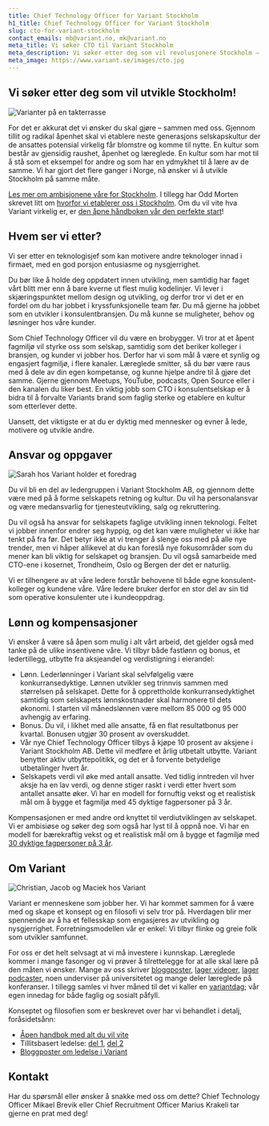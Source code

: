 ```yaml
---
title: Chief Technology Officer for Variant Stockholm
h1_title: Chief Technology Officer for Variant Stockholm
slug: cto-for-variant-stockholm
contact_emails: mb@variant.no, mk@variant.no
meta_title: Vi søker CTO til Variant Stockholm
meta_description: Vi søker etter deg som vil revolusjonere Stockholm – sammen med flere og sammen med oss!
meta_image: https://www.variant.se/images/cto.jpg
---
```


## Vi søker etter deg som vil utvikle Stockholm!

![Varianter på en takterrasse](/images/utvikler-takterrasse.png)

For det er akkurat det vi ønsker du skal gjøre – sammen med oss. Gjennom tillit og radikal åpenhet skal vi etablere neste generasjons selskapskultur der de ansattes potensial virkelig får blomstre og komme til nytte. En kultur som består av gjensidig raushet, åpenhet og læreglede. En kultur som har mot til å stå som et eksempel for andre og som har en ydmykhet til å lære av de samme. Vi har gjort det flere ganger i Norge, nå ønsker vi å utvikle Stockholm på samme måte.

[Les mer om ambisjonene våre for Stockholm](https://www.variant.se/vyer). I tillegg har Odd Morten skrevet litt om [hvorfor vi etablerer oss i Stockholm](https://blog.variant.no/hej-stockholm-ebf1309eb32a). Om du vil vite hva Variant virkelig er, er [den åpne håndboken vår den perfekte start](https://handbook.variant.se/)!

## Hvem ser vi etter?

Vi ser etter en teknologisjef som kan motivere andre teknologer innad i firmaet, med en god porsjon entusiasme og nysgjerrighet.

Du bør like å holde deg oppdatert innen utvikling, men samtidig har faget vårt blitt mer enn å bare kverne ut flest mulig kodelinjer. Vi lever i skjæringspunktet mellom design og utvikling, og derfor tror vi det er en fordel om du har jobbet i kryssfunksjonelle team før. Du må gjerne ha jobbet som en utvikler i konsulentbransjen. Du må kunne se muligheter, behov og løsninger hos våre kunder.

Som Chief Technology Officer vil du være en brobygger. Vi tror at et åpent fagmiljø vil styrke oss som selskap, samtidig som det beriker kolleger i bransjen, og kunder vi jobber hos. Derfor har vi som mål å være et synlig og engasjert fagmiljø, i flere kanaler. Læreglede smitter, så du bør være raus med å dele av din egen kompetanse, og kunne hjelpe andre til å gjøre det samme. Gjerne gjennom Meetups, YouTube, podcasts, Open Source eller i den kanalen du liker best. En viktig jobb som CTO i konsulentselskap er å bidra til å forvalte Variants brand som faglig sterke og etablere en kultur som etterlever dette.

Uansett, det viktigste er at du er dyktig med mennesker og evner å lede, motivere og utvikle andre.

## Ansvar og oppgaver

<div class="left"><img alt="Sarah hos Variant holder et foredrag" src="/images/utvikler-sarah.png"/></div>

Du vil bli en del av ledergruppen i Variant Stockholm AB, og gjennom dette være med på å forme selskapets retning og kultur. Du vil ha personalansvar og være medansvarlig for tjenesteutvikling, salg og rekruttering.

Du vil også ha ansvar for selskapets faglige utvikling innen teknologi. Feltet vi jobber innenfor endrer seg hyppig, og det kan være muligheter vi ikke har tenkt på fra før. Det betyr ikke at vi trenger å slenge oss med på alle nye trender, men vi håper allikevel at du kan foreslå nye fokusområder som du mener kan bli viktig for selskapet og bransjen. Du vil også samarbeide med CTO-ene i kosernet, Trondheim, Oslo og Bergen der det er naturlig.

Vi er tilhengere av at våre ledere forstår behovene til både egne konsulent-kolleger og kundene våre. Våre ledere bruker derfor en stor del av sin tid som operative konsulenter ute i kundeoppdrag.

## Lønn og kompensasjoner

Vi ønsker å være så åpen som mulig i alt vårt arbeid, det gjelder også med tanke på de ulike insentivene våre. Vi tilbyr både fastlønn og bonus, et ledertillegg, utbytte fra aksjeandel og verdistigning i eierandel:

- Lønn. Lederlønninger i Variant skal selvfølgelig være konkurransedyktige. Lønnen utvikler seg trinnvis sammen med størrelsen på selskapet. Dette for å opprettholde konkurransedyktighet samtidig som selskapets lønnskostnader skal harmonere til dets økonomi. I starten vil månedslønnen være mellom 85&nbsp;000 og 95&nbsp;000 avhengig av erfaring.
- Bonus. Du vil, i likhet med alle ansatte, få en flat resultatbonus per kvartal. Bonusen utgjør 30 prosent av overskuddet.
- Vår nye Chief Technology Officer tilbys å kjøpe 10 prosent av aksjene i Variant Stockholm AB. Dette vil medføre et årlig utbetalt utbytte. Variant benytter aktiv utbyttepolitikk, og det er å forvente betydelige utbetalinger hvert år.
- Selskapets verdi vil øke med antall ansatte. Ved tidlig inntreden vil hver aksje ha en lav verdi, og denne stiger raskt i verdi etter hvert som antallet ansatte øker. Vi har en modell for fornuftig vekst og et realistisk mål om å bygge et fagmiljø med 45 dyktige fagpersoner på 3 år.

Kompensasjonen er med andre ord knyttet til verdiutviklingen av selskapet. Vi er ambisiøse og søker deg som også har lyst til å oppnå noe. Vi har en modell for bærekraftig vekst og et realistisk mål om å bygge et fagmiljø med [30 dyktige fagpersoner på 3 år](/verdiutvikling).

## Om Variant

![Christian, Jacob og Maciek hos Variant](/images/utvikler-jacob.png)

Variant er menneskene som jobber her. Vi har kommet sammen for å være med og skape et konsept og en filosofi vi selv tror på. Hverdagen blir mer spennende av å ha et fellesskap som engasjeres av utvikling og nysgjerrighet. Forretningsmodellen vår er enkel: Vi tilbyr flinke og greie folk som utvikler samfunnet.

For oss er det helt selvsagt at vi må investere i kunnskap. Læreglede kommer i mange fasonger og vi prøver å tilrettelegge for at alle skal lære på den måten vi ønsker. Mange av oss skriver [bloggposter](https://blog.variant.no), [lager videoer](https://www.youtube.com/@variant-no), [lager](https://lesehesten.transistor.fm/) [podcaster](https://variantsnakk.transistor.fm/), noen underviser på universitetet og mange deler læreglede på konferanser. I tillegg samles vi hver måned til det vi kaller en [variantdag](https://blog.variant.no/tagged/variantdag); vår egen innedag for både faglig og sosialt påfyll.

Konseptet og filosofien som er beskrevet over har vi behandlet i detalj, foråsidetsånn:

- [Åpen handbok med alt du vil vite](https://handbook.variant.se/)
- Tillitsbasert ledelse: [del 1](https://medium.com/variant-as/tillitsbasert-ledelse-del-1-hva-og-hvorfor-86f6aa485cf9), [del 2](https://medium.com/variant-as/tillitsbasert-ledelse-del-2-sette-retning-449452fcc6a6)
- [Bloggposter om ledelse i Variant](https://blog.variant.no/tagged/ledelse)

## Kontakt

Har du spørsmål eller ønsker å snakke med oss om dette? Chief Technology Officer Mikael Brevik eller Chief Recruitment Officer Marius Krakeli tar gjerne en prat med deg!
